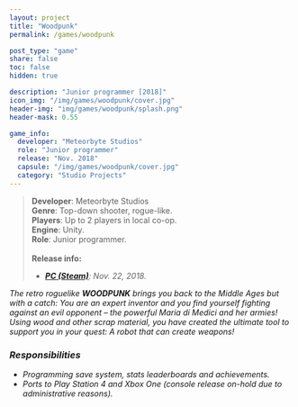 ```yaml
---
layout: project
title: "Woodpunk"
permalink: /games/woodpunk

post_type: "game"
share: false
toc: false
hidden: true

description: "Junior programmer [2018]"
icon_img: "/img/games/woodpunk/cover.jpg"
header-img: "img/games/woodpunk/splash.png"
header-mask: 0.55

game_info:
  developer: "Meteorbyte Studios"
  role: "Junior programmer"
  release: "Nov. 2018"
  capsule: "/img/games/woodpunk/cover.jpg"
  category: "Studio Projects"
---
```


>**Developer**: Meteorbyte Studios<br>
>**Genre**: Top-down shooter, rogue-like.<br>
>**Players**: Up to 2 players in local co-op.<br>
>**Engine**: Unity.<br>
>**Role**: Junior programmer.<br>
><br>
>**Release info:**
>- [<i class='fab fa-steam'/> **PC (Steam)**](https://store.steampowered.com/app/878420/Woodpunk/): Nov. 22, 2018.

The retro roguelike **WOODPUNK** brings you back to the Middle Ages but with a catch: You are an expert inventor and you find yourself fighting against an evil opponent – the powerful Maria di Medici and her armies! Using wood and other scrap material, you have created the ultimate tool to support you in your quest: A robot that can create weapons!

### Responsibilities

 - Programming save system, stats leaderboards and achievements.
 - Ports to Play Station 4 and Xbox One (console release on-hold due to administrative reasons).

